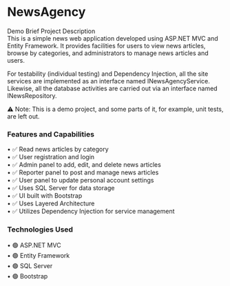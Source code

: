 # NewsAgency
Demo
Brief Project Description  
This is a simple news web application developed using ASP.NET MVC and Entity Framework. It provides facilities for users to view news articles, browse by categories, and administrators to manage news articles and users.  

For testability (individual testing) and Dependency Injection, all the site services are implemented as an interface named INewsAgencyService. Likewise, all the database activities are carried out via an interface named INewsRepository.  

⚠ Note: This is a demo project, and some parts of it, for example, unit tests, are left out.  

### Features and Capabilities  
• ✅ Read news articles by category  
• ✅ User registration and login  
• ✅ Admin panel to add, edit, and delete news articles  
• ✅ Reporter panel to post and manage news articles  
• ✅ User panel to update personal account settings  
• ✅ Uses SQL Server for data storage  
• ✅ UI built with Bootstrap  
• ✅ Uses Layered Architecture  
• ✅ Utilizes Dependency Injection for service management  

### Technologies Used  
• 🟢 ASP.NET MVC  
• 🟢 Entity Framework  
• 🟢 SQL Server  
• 🟢 Bootstrap  

